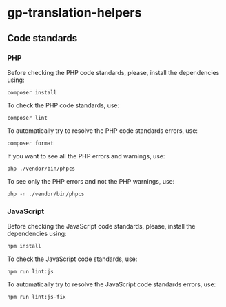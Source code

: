 # gp-translation-helpers


## Code standards

### PHP

Before checking the PHP code standards, please, install the dependencies using:
```
composer install
```

To check the PHP code standards, use:
```
composer lint
```

To automatically try to resolve the PHP code standards errors, use:
```
composer format
```

If you want to see all the PHP errors and warnings, use:
```
php ./vendor/bin/phpcs
```

To see only the PHP errors and not the PHP warnings, use:
```
php -n ./vendor/bin/phpcs
```

### JavaScript

Before checking the JavaScript code standards, please, install the dependencies using:
```
npm install
```

To check the JavaScript code standards, use:
```
npm run lint:js
```

To automatically try to resolve the JavaScript code standards errors, use:
```
npm run lint:js-fix
```